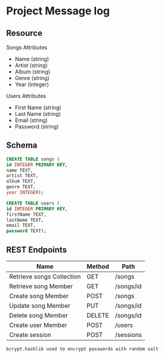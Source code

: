 # Project Message log

## Resource

Songs Attributes

- Name (string)
- Artist (string)
- Album (string)
- Genre (string)
- Year (integer)

Users Attributes

- First Name (string)
- Last Name (string)
- Email (string)
- Password (string)

## Schema

```sql
CREATE TABLE songs (
id INTEGER PRIMARY KEY,
name TEXT,
artist TEXT,
album TEXT,
genre TEXT,
year INTEGER);
```

```sql
CREATE TABLE users (
id INTEGER PRIMARY KEY,
firstName TEXT,
lastName TEXT,
email TEXT,
password TEXT);
```

## REST Endpoints

| Name                      | Method | Path      |
| ------------------------- | ------ | --------- |
| Retrieve songs Collection | GET    | /songs    |
| Retrieve song Member      | GET    | /songs/id |
| Create song Member        | POST   | /songs    |
| Update song Member        | PUT    | /songs/id |
| Delete song Member        | DELETE | /songs/id |
| Create user Member        | POST   | /users    |
| Create session            | POST   | /sessions |

```
bcrypt.hashlib used to encrypt passwords with random salt

```
